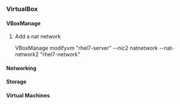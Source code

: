 ### VirtualBox 

#### VBoxManage

1) Add a nat network

    VBoxManage modifyvm "rhel7-server" --nic2 natnetwork --nat-network2 "rhel7-network"

#### Networking 

#### Storage

#### Virtual Machines
